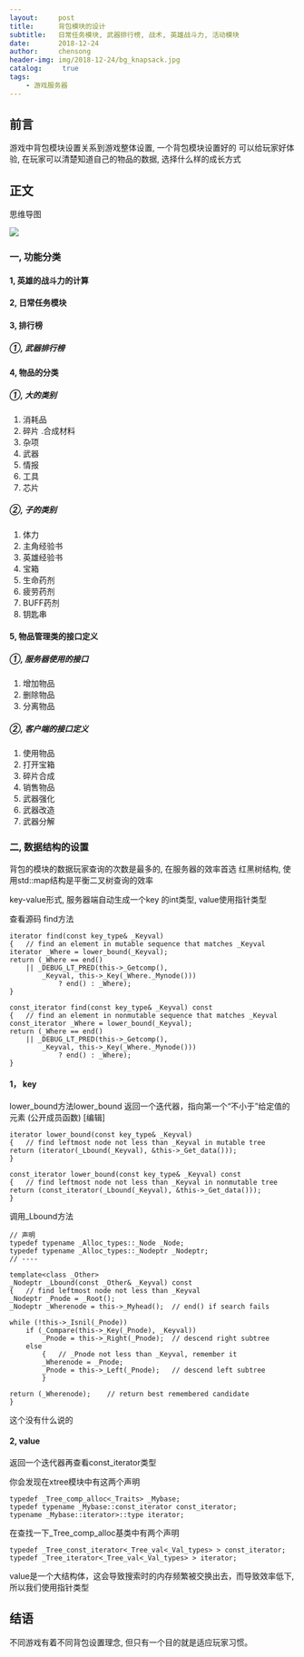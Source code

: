 ```yaml
---
layout:     post
title:      背包模块的设计
subtitle:   日常任务模块, 武器排行榜, 战术, 英雄战斗力, 活动模块
date:       2018-12-24
author:     chensong
header-img: img/2018-12-24/bg_knapsack.jpg
catalog: 	 true
tags:
    - 游戏服务器
---
```


## 前言

游戏中背包模块设置关系到游戏整体设置, 一个背包模块设置好的 可以给玩家好体验, 在玩家可以清楚知道自己的物品的数据, 选择什么样的成长方式

## 正文

思维导图

![](https://img-blog.csdnimg.cn/20181224021519774.png?x-oss-process=image/watermark,type_ZmFuZ3poZW5naGVpdGk,shadow_10,text_aHR0cHM6Ly9ibG9nLmNzZG4ubmV0L1BvaXN4,size_16,color_FFFFFF,t_70)

### 一, 功能分类

#### 1, 英雄的战斗力的计算

#### 2, 日常任务模块

#### 3, 排行榜

##### ①, 武器排行榜

#### 4, 物品的分类
	
##### ①, 大的类别

1. 消耗品
2. 碎片 .合成材料
3. 杂项
4. 武器
5. 情报
6. 工具
7. 芯片 
		
##### ②, 子的类别

1. 体力
2. 主角经验书 
3. 英雄经验书
4. 宝箱
5. 生命药剂
6. 疲劳药剂
7. BUFF药剂
8. 钥匙串
		
#### 5, 物品管理类的接口定义

##### ①,	服务器使用的接口
		
1. 增加物品
2. 删除物品
3. 分离物品
		
##### ②,	客户端的接口定义

1. 使用物品
2. 打开宝箱
3. 碎片合成
4. 销售物品
5. 武器强化
6. 武器改造
7. 武器分解

		
### 二, 数据结构的设置

背包的模块的数据玩家查询的次数是最多的,  在服务器的效率首选 红黑树结构, 使用std::map结构是平衡二叉树查询的效率

key-value形式, 服务器端自动生成一个key 的int类型, value使用指针类型 

查看源码 find方法



```
iterator find(const key_type& _Keyval)
{	// find an element in mutable sequence that matches _Keyval
iterator _Where = lower_bound(_Keyval);
return (_Where == end()
	|| _DEBUG_LT_PRED(this->_Getcomp(),
		_Keyval, this->_Key(_Where._Mynode()))
			? end() : _Where);
}

const_iterator find(const key_type& _Keyval) const
{	// find an element in nonmutable sequence that matches _Keyval
const_iterator _Where = lower_bound(_Keyval);
return (_Where == end()
	|| _DEBUG_LT_PRED(this->_Getcomp(),
		_Keyval, this->_Key(_Where._Mynode()))
			? end() : _Where);
}
```  

#### 1， key 

lower_bound方法lower_bound 返回一个迭代器，指向第一个“不小于”给定值的元素 (公开成员函数) [编辑]

```
iterator lower_bound(const key_type& _Keyval)
{	// find leftmost node not less than _Keyval in mutable tree
return (iterator(_Lbound(_Keyval), &this->_Get_data()));
}

const_iterator lower_bound(const key_type& _Keyval) const
{	// find leftmost node not less than _Keyval in nonmutable tree
return (const_iterator(_Lbound(_Keyval), &this->_Get_data()));
}
``` 

调用_Lbound方法

```
// 声明
typedef typename _Alloc_types::_Node _Node;
typedef typename _Alloc_types::_Nodeptr _Nodeptr;
// ----

template<class _Other>
_Nodeptr _Lbound(const _Other& _Keyval) const
{	// find leftmost node not less than _Keyval
_Nodeptr _Pnode = _Root();
_Nodeptr _Wherenode = this->_Myhead();	// end() if search fails

while (!this->_Isnil(_Pnode))
	if (_Compare(this->_Key(_Pnode), _Keyval))
		_Pnode = this->_Right(_Pnode);	// descend right subtree
	else
		{	// _Pnode not less than _Keyval, remember it
		_Wherenode = _Pnode;
		_Pnode = this->_Left(_Pnode);	// descend left subtree
		}

return (_Wherenode);	// return best remembered candidate
}
```

这个没有什么说的


#### 2, value 

返回一个迭代器再查看const_iterator类型

你会发现在xtree模块中有这两个声明

```
typedef _Tree_comp_alloc<_Traits> _Mybase;
typedef typename _Mybase::const_iterator const_iterator;
typename _Mybase::iterator>::type iterator;

```
在查找一下_Tree_comp_alloc基类中有两个声明

```
typedef _Tree_const_iterator<_Tree_val<_Val_types> > const_iterator;
typedef _Tree_iterator<_Tree_val<_Val_types> > iterator;
```

value是一个大结构体，这会导致搜索时的内存频繁被交换出去，而导致效率低下, 所以我们使用指针类型


## 结语


不同游戏有着不同背包设置理念, 但只有一个目的就是适应玩家习惯。 